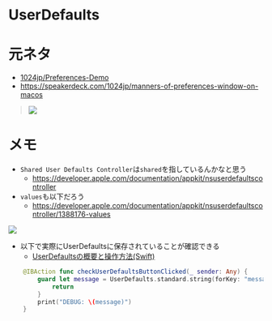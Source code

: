# UserDefaults

# 元ネタ
- [1024jp/Preferences\-Demo](https://github.com/1024jp/Preferences-Demo)
- https://speakerdeck.com/1024jp/manners-of-preferences-window-on-macos

>![](https://i.imgur.com/l671v2L.jpg)

# メモ

- `Shared User Defaults Controller`は`shared`を指しているんかなと思う
    - https://developer.apple.com/documentation/appkit/nsuserdefaultscontroller
- `values`も以下だろう
    - https://developer.apple.com/documentation/appkit/nsuserdefaultscontroller/1388176-values

![](https://i.imgur.com/VxnTpbs.jpg)

- 以下で実際にUserDefaultsに保存されていることが確認できる
    - [UserDefaultsの概要と操作方法\(Swift\)](https://qiita.com/uhooi/items/429cac9b798b9c0937ae)

```swift
    @IBAction func checkUserDefaultsButtonClicked(_ sender: Any) {
        guard let message = UserDefaults.standard.string(forKey: "message") else {
            return
        }
        print("DEBUG: \(message)")
    }
```
